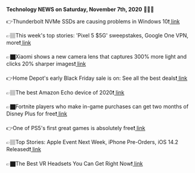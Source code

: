 <b>Technology NEWS on Saturday, November 7th, 2020</b> 📡📡📡 

👉Thunderbolt NVMe SSDs are causing problems in Windows 10❗️<a href='https://techblock.club/?p=undefined'> link</a>

👉🏽This week's top stories: 'Pixel 5 $5G' sweepstakes, Google One VPN, more❗️<a href='https://techblock.club/?p=undefined'> link</a>

👉🏿Xiaomi shows a new camera lens that captures 300% more light and clicks 20% sharper images❗️<a href='https://techblock.club/?p=undefined'> link</a>

👉Home Depot's early Black Friday sale is on: See all the best deals❗️<a href='https://techblock.club/?p=undefined'> link</a>

👉🏽The best Amazon Echo device of 2020❗️<a href='https://techblock.club/?p=undefined'> link</a>

👉🏿Fortnite players who make in-game purchases can get two months of Disney Plus for free❗️<a href='https://techblock.club/?p=undefined'> link</a>

👉One of PS5's first great games is absolutely free❗️<a href='https://techblock.club/?p=undefined'> link</a>

👉🏽Top Stories: Apple Event Next Week, iPhone Pre-Orders, iOS 14.2 Released❗️<a href='https://techblock.club/?p=undefined'> link</a>

👉🏿The Best VR Headsets You Can Get Right Now❗️<a href='https://techblock.club/?p=undefined'> link</a>

